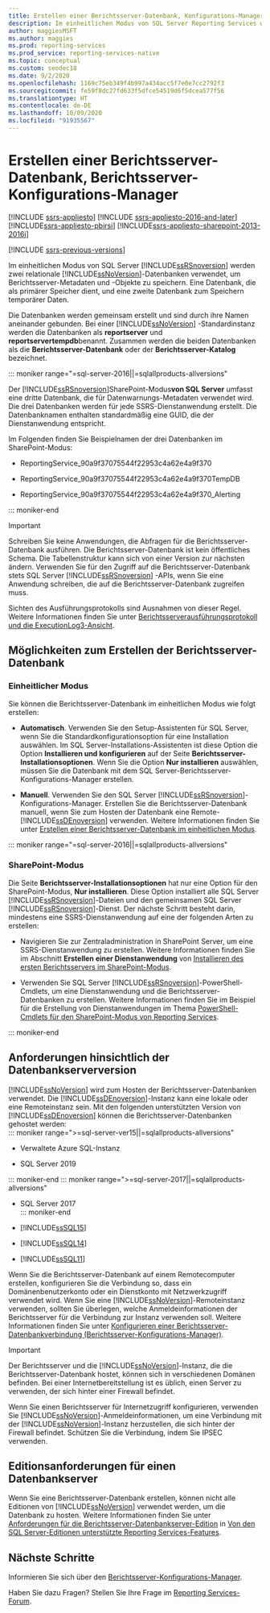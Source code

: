 ```yaml
---
title: Erstellen einer Berichtsserver-Datenbank, Konfigurations-Manager | Microsoft-Dokumentation
description: Im einheitlichen Modus von SQL Server Reporting Services werden zwei relationale SQL Server-Datenbanken verwendet, um Berichtsserver-Metadaten und -Objekte zu speichern. Eine Datenbank, die als primärer Speicher dient, und eine zweite Datenbank zum Speichern temporärer Daten.
author: maggiesMSFT
ms.author: maggies
ms.prod: reporting-services
ms.prod_service: reporting-services-native
ms.topic: conceptual
ms.custom: seodec18
ms.date: 9/2/2020
ms.openlocfilehash: 1169c75eb349f4b997a434acc5f7e0e7cc2792f3
ms.sourcegitcommit: fe59f8dc27fd633f5dfce54519d6f5dcea577f56
ms.translationtype: HT
ms.contentlocale: de-DE
ms.lasthandoff: 10/09/2020
ms.locfileid: "91935567"
---
```

# <a name="create-a-report-server-database-report-server-configuration-manager"></a>Erstellen einer Berichtsserver-Datenbank, Berichtsserver-Konfigurations-Manager  

[!INCLUDE [ssrs-appliesto](../../includes/ssrs-appliesto.md)] [!INCLUDE [ssrs-appliesto-2016-and-later](../../includes/ssrs-appliesto-2016-and-later.md)] [!INCLUDE[ssrs-appliesto-pbirsi](../../includes/ssrs-appliesto-pbirs.md)] [!INCLUDE[ssrs-appliesto-sharepoint-2013-2016i](../../includes/ssrs-appliesto-sharepoint-2013-2016.md)]

[!INCLUDE [ssrs-previous-versions](../../includes/ssrs-previous-versions.md)]

Im einheitlichen Modus von SQL Server [!INCLUDE[ssRSnoversion](../../includes/ssrsnoversion-md.md)] werden zwei relationale [!INCLUDE[ssNoVersion](../../includes/ssnoversion-md.md)]-Datenbanken verwendet, um Berichtsserver-Metadaten und -Objekte zu speichern. Eine Datenbank, die als primärer Speicher dient, und eine zweite Datenbank zum Speichern temporärer Daten. 

Die Datenbanken werden gemeinsam erstellt und sind durch ihre Namen aneinander gebunden. Bei einer [!INCLUDE[ssNoVersion](../../includes/ssnoversion-md.md)] -Standardinstanz werden die Datenbanken als **reportserver** und **reportservertempdb**benannt. Zusammen werden die beiden Datenbanken als die **Berichtsserver-Datenbank** oder der **Berichtsserver-Katalog** bezeichnet.

::: moniker range="=sql-server-2016||=sqlallproducts-allversions"

Der [!INCLUDE[ssRSnoversion](../../includes/ssrsnoversion-md.md)]SharePoint-Modus**von SQL Server** umfasst eine dritte Datenbank, die für Datenwarnungs-Metadaten verwendet wird. Die drei Datenbanken werden für jede SSRS-Dienstanwendung erstellt. Die Datenbanknamen enthalten standardmäßig eine GUID, die der Dienstanwendung entspricht. 

Im Folgenden finden Sie Beispielnamen der drei Datenbanken im SharePoint-Modus:

- ReportingService_90a9f37075544f22953c4a62e4a9f370  
  
- ReportingService_90a9f37075544f22953c4a62e4a9f370TempDB  
  
- ReportingService_90a9f37075544f22953c4a62e4a9f370_Alerting  

::: moniker-end
  
> [!IMPORTANT]  
> Schreiben Sie keine Anwendungen, die Abfragen für die Berichtsserver-Datenbank ausführen. Die Berichtsserver-Datenbank ist kein öffentliches Schema. Die Tabellenstruktur kann sich von einer Version zur nächsten ändern. Verwenden Sie für den Zugriff auf die Berichtsserver-Datenbank stets SQL Server [!INCLUDE[ssRSnoversion](../../includes/ssrsnoversion-md.md)] -APIs, wenn Sie eine Anwendung schreiben, die auf die Berichtsserver-Datenbank zugreifen muss.  
>
> Sichten des Ausführungsprotokolls sind Ausnahmen von dieser Regel. Weitere Informationen finden Sie unter [Berichtsserverausführungsprotokoll und die ExecutionLog3-Ansicht](../../reporting-services/report-server/report-server-executionlog-and-the-executionlog3-view.md).  
  
## <a name="ways-to-create-the-report-server-database"></a>Möglichkeiten zum Erstellen der Berichtsserver-Datenbank

 ### <a name="native-mode"></a>Einheitlicher Modus
 Sie können die Berichtsserver-Datenbank im einheitlichen Modus wie folgt erstellen:  
  
- **Automatisch**. Verwenden Sie den Setup-Assistenten für SQL Server, wenn Sie die Standardkonfigurationsoption für eine Installation auswählen. Im SQL Server-Installations-Assistenten ist diese Option die Option **Installieren und konfigurieren** auf der Seite **Berichtsserver-Installationsoptionen**. Wenn Sie die Option **Nur installieren** auswählen, müssen Sie die Datenbank mit dem SQL Server-Berichtsserver-Konfigurations-Manager erstellen.  
  
- **Manuell**. Verwenden Sie den SQL Server [!INCLUDE[ssRSnoversion](../../includes/ssrsnoversion-md.md)]-Konfigurations-Manager. Erstellen Sie die Berichtsserver-Datenbank manuell, wenn Sie zum Hosten der Datenbank eine Remote-[!INCLUDE[ssDEnoversion](../../includes/ssdenoversion-md.md)] verwenden. Weitere Informationen finden Sie unter [Erstellen einer Berichtsserver-Datenbank im einheitlichen Modus](../../reporting-services/install-windows/ssrs-report-server-create-a-native-mode-report-server-database.md).  

::: moniker range="=sql-server-2016||=sqlallproducts-allversions"
  
### <a name="sharepoint-mode"></a>SharePoint-Modus 
Die Seite **Berichtsserver-Installationsoptionen** hat nur eine Option für den SharePoint-Modus, **Nur installieren**. Diese Option installiert alle SQL Server [!INCLUDE[ssRSnoversion](../../includes/ssrsnoversion-md.md)]-Dateien und den gemeinsamen SQL Server [!INCLUDE[ssRSnoversion](../../includes/ssrsnoversion-md.md)]-Dienst. Der nächste Schritt besteht darin, mindestens eine SSRS-Dienstanwendung auf eine der folgenden Arten zu erstellen:  
  
- Navigieren Sie zur Zentraladministration in SharePoint Server, um eine SSRS-Dienstanwendung zu erstellen. Weitere Informationen finden Sie im Abschnitt **Erstellen einer Dienstanwendung** von [Installieren des ersten Berichtsservers im SharePoint-Modus](../../reporting-services/install-windows/install-the-first-report-server-in-sharepoint-mode.md#bkmk_create_serrviceapplication).  
  
- Verwenden Sie SQL Server [!INCLUDE[ssRSnoversion](../../includes/ssrsnoversion-md.md)]-PowerShell-Cmdlets, um eine Dienstanwendung und die Berichtsserver-Datenbanken zu erstellen. Weitere Informationen finden Sie im Beispiel für die Erstellung von Dienstanwendungen im Thema [PowerShell-Cmdlets für den SharePoint-Modus von Reporting Services](../../reporting-services/report-server-sharepoint/powershell-cmdlets-for-reporting-services-sharepoint-mode.md).  

::: moniker-end
  
## <a name="database-server-version-requirements"></a>Anforderungen hinsichtlich der Datenbankserverversion

 [!INCLUDE[ssNoVersion](../../includes/ssnoversion-md.md)] wird zum Hosten der Berichtsserver-Datenbanken verwendet. Die [!INCLUDE[ssDEnoversion](../../includes/ssdenoversion-md.md)]-Instanz kann eine lokale oder eine Remoteinstanz sein. Mit den folgenden unterstützten Version von [!INCLUDE[ssDEnoversion](../../includes/ssdenoversion-md.md)] können die Berichtsserver-Datenbanken gehostet werden:  
::: moniker range=">=sql-server-ver15||=sqlallproducts-allversions"

- Verwaltete Azure SQL-Instanz

- SQL Server 2019

::: moniker-end
::: moniker range=">=sql-server-2017||=sqlallproducts-allversions"

- SQL Server 2017  
::: moniker-end

- [!INCLUDE[ssSQL15](../../includes/sssql15-md.md)]  
  
- [!INCLUDE[ssSQL14](../../includes/sssql14-md.md)]  
  
- [!INCLUDE[ssSQL11](../../includes/sssql11-md.md)]  

Wenn Sie die Berichtsserver-Datenbank auf einem Remotecomputer erstellen, konfigurieren Sie die Verbindung so, dass ein Domänenbenutzerkonto oder ein Dienstkonto mit Netzwerkzugriff verwendet wird. Wenn Sie eine [!INCLUDE[ssNoVersion](../../includes/ssnoversion-md.md)]-Remoteinstanz verwenden, sollten Sie überlegen, welche Anmeldeinformationen der Berichtsserver für die Verbindung zur Instanz verwenden soll. Weitere Informationen finden Sie unter [Konfigurieren einer Berichtsserver-Datenbankverbindung &#40;Berichtsserver-Konfigurations-Manager&#41;](../../reporting-services/install-windows/configure-a-report-server-database-connection-ssrs-configuration-manager.md).  
  
> [!IMPORTANT]  
> Der Berichtsserver und die [!INCLUDE[ssNoVersion](../../includes/ssnoversion-md.md)]-Instanz, die die Berichtsserver-Datenbank hostet, können sich in verschiedenen Domänen befinden. Bei einer Internetbereitstellung ist es üblich, einen Server zu verwenden, der sich hinter einer Firewall befindet. 
>
> Wenn Sie einen Berichtsserver für Internetzugriff konfigurieren, verwenden Sie [!INCLUDE[ssNoVersion](../../includes/ssnoversion-md.md)]-Anmeldeinformationen, um eine Verbindung mit der [!INCLUDE[ssNoVersion](../../includes/ssnoversion-md.md)]-Instanz herzustellen, die sich hinter der Firewall befindet. Schützen Sie die Verbindung, indem Sie IPSEC verwenden.  
  
## <a name="edition-requirements-for-a-database-server"></a>Editionsanforderungen für einen Datenbankserver 

 Wenn Sie eine Berichtsserver-Datenbank erstellen, können nicht alle Editionen von [!INCLUDE[ssNoVersion](../../includes/ssnoversion-md.md)] verwendet werden, um die Datenbank zu hosten. Weitere Informationen finden Sie unter [Anforderungen für die Berichtsserver-Datenbankserver-Edition](../reporting-services-features-supported-by-the-editions-of-sql-server-2016.md#edition-requirements-for-the-report-server-database) in [Von den SQL Server-Editionen unterstützte Reporting Services-Features](../reporting-services-features-supported-by-the-editions-of-sql-server-2016.md).  

## <a name="next-steps"></a>Nächste Schritte

Informieren Sie sich über den [Berichtsserver-Konfigurations-Manager](reporting-services-configuration-manager-native-mode.md).  

Haben Sie dazu Fragen? Stellen Sie Ihre Frage im [Reporting Services-Forum](https://go.microsoft.com/fwlink/?LinkId=620231).